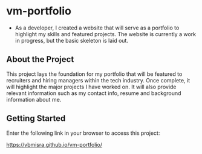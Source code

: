 # vm-portfolio
* As a developer, I created a website that will serve as a portfolio to highlight my skills and featured projects. The website is currently a work in progress, but the basic skeleton is laid out.

## About the Project
This project lays the foundation for my portfolio that will be featured to recruiters and hiring managers within the tech industry. Once complete, it will highlight the major projects I have worked on. It will also provide relevant information such as my contact info, resume and background information about me.

## Getting Started

Enter the following link in your browser to access this project:

https://vbmisra.github.io/vm-portfolio/
